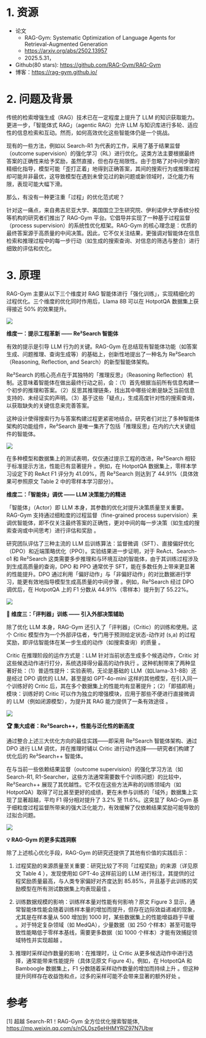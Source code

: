 # 1. 资源

- 论文
  - RAG-Gym: Systematic Optimization of Language Agents for Retrieval-Augmented Generation
  - https://arxiv.org/abs/2502.13957
  - 2025.5.31， 
- Github(80 stars): https://github.com/RAG-Gym/RAG-Gym
- 博客：https://rag-gym.github.io/

# 2. 问题及背景

传统的检索增强生成（RAG）技术已在一定程度上提升了 LLM 的知识获取能力。更进一步，「智能体式 RAG」（agentic RAG）允许 LLM 与知识库进行多轮、适应性的信息检索和互动。然而，如何高效优化这些智能体仍是一个挑战。

现有的一些方法，例如以 Search-R1 为代表的工作，采用了基于结果监督（outcome supervision）的强化学习（RL）进行优化。这类方法主要根据最终答案的正确性来给予奖励，虽然直接，但也存在局限性。由于忽略了对中间步骤的精细化指导，模型可能「歪打正着」地得到正确答案，其间的搜索行为或推理过程却可能并非最优，这导致模型在遇到未曾见过的新问题或新领域时，泛化能力有限，表现可能大幅下滑。

那么，有没有一种更注重「过程」的优化范式呢？

针对这一痛点，来自弗吉尼亚大学、美国国立卫生研究院、伊利诺伊大学香槟分校等机构的研究者们推出了 RAG-Gym 平台。它倡导并实现了一种基于过程监督（process supervision）的系统性优化框架。RAG-Gym 的核心理念是：优质的最终答案源于高质量的中间决策。因此，它不仅关注结果，更强调对智能体在信息检索和推理过程中的每一步行动（如生成的搜索查询、对信息的筛选与整合）进行细致的评估和优化。

# 3. 原理

RAG-Gym 主要从以下三个维度对 RAG 智能体进行「强化训练」，实现精细化的过程优化。三个维度的优化同时作用后，Llama 8B 可以在 HotpotQA 数据集上获得接近 50% 的效果提升。

![](.16_RAG_Gym_images/架构图.png)

**维度一：提示工程革新 —— Re²Search 智能体**

有效的提示是引导 LLM 行为的关键。RAG-Gym 在总结现有智能体功能（如答案生成、问题推理、查询生成等）的基础上，创新性地提出了一种名为 Re²Search（Reasoning, Reflection, and Search）的新型智能体架构。

Re²Search 的核心亮点在于其独特的「推理反思」（Reasoning Reflection）机制。这意味着智能体在做出最终行动之前，会：（1）首先根据当前所有信息构建一个初步的推理和答案。（2）反思其推理链条，找出其中哪些论断是缺乏当前信息支持的、未经证实的声明。（3）基于这些「疑点」，生成高度针对性的搜索查询，以获取缺失的关键信息来完善答案。

这种设计使得搜索行为与答案构建过程更紧密地结合。研究者们对比了多种智能体架构的功能组件，Re²Search 是唯一集齐了包括「推理反思」在内的六大关键组件的智能体。

![](.16_RAG_Gym_images/功能.png)

在多种模型和数据集上的测试表明，仅仅通过提示工程的改进，Re²Search 相较于标准提示方法，性能已有显著提升 。例如，在 HotpotQA 数据集上，零样本学习设定下的 ReAct F1 评分为 41.09%，而 Re²Search 则达到了 44.91%（具体效果可参照原文 Table 2 中的零样本学习部分）。

**维度二：「智能体」调优 —— LLM 决策能力的精进**

「智能体」（Actor）即 LLM 本身，其参数的优化对提升决策质量至关重要。RAG-Gym 支持通过细粒度的过程监督（fine-grained process supervision）来调优智能体，即不仅关注最终答案的正确性，更对中间的每一步决策（如生成的搜索查询或中间思考）进行评估和奖励 。

研究团队评估了三种主流的 LLM 后训练算法：监督微调（SFT）、直接偏好优化（DPO）和近端策略优化（PPO）。实验结果进一步证明，对于 ReAct、Search-o1 和 Re²Search 这类需要多步推理和与环境互动的智能体，由于其训练过程涉及到生成高质量的查询，DPO 和 PPO 通常优于 SFT，能在多数任务上带来更显著的性能提升。DPO 通过利用「偏好动作」与「非偏好动作」的对比数据进行学习，能更有效地指导模型生成高质量的中间步骤 。例如，Re²Search 经过 DPO 调优后，在 HotpotQA 上的 F1 分数从 44.91%（零样本）提升到了 55.22%。

![](.16_RAG_Gym_images/性能对比.png)

**🧐 维度三：「评判器」训练 —— 引入外部决策辅助**

除了优化 LLM 本身，RAG-Gym 还引入了「评判器」（Critic）的训练和使用。这个 Critic 模型作为一个外部评估者，专门用于预测给定状态-动作对 (s,a) 的过程奖励，即评估智能体在某一步生成的动作（如搜索查询）的质量 。

Critic 在推理阶段的运作方式是：LLM 针对当前状态生成多个候选动作，Critic 对这些候选动作进行打分，系统选择得分最高的动作执行 。这种机制带来了两种显著好处：（1）普适性提升：实验表明，无论是基础的 LLM（如Llama-3.1-8B）还是经过 DPO 调优的 LLM，甚至是如 GPT-4o-mini 这样的其他模型，在引入同一个训练好的 Critic 后，其在多个数据集上的性能均有显著提升；（2）「即插即用」模块：训练好的 Critic 可以作为独立的增强模块，应用于那些不便进行直接微调的 LLM（例如闭源模型），为提升其 RAG 能力提供了一条有效途径 。

![](.16_RAG_Gym_images/性能提升.png)

**🏆 集大成者：Re²Search++，性能与泛化性的新高度**

通过整合上述三大优化方向的最佳实践——即采用 Re²Search 智能体架构、通过 DPO 进行 LLM 调优，并在推理时辅以 Critic 进行动作选择——研究者们构建了优化后的  Re²Search++ 智能体。

在与当前一些依赖结果监督（outcome supervision）的强化学习方法（如 Search-R1, R1-Searcher，这些方法通常需要数千个训练问题）的比较中，Re²Search++ 展现了其优越性。它不仅在这些方法声称的训练领域内（如 HotpotQA）取得了可比甚至更好的成绩，更在未参与训练的「域外」数据集上实现了显著超越，平均 F1 得分相对提升了 3.2% 至 11.6%。这突显了 RAG-Gym 基于细粒度过程监督所带来的强大泛化能力，有效缓解了仅依赖结果奖励可能导致的过拟合问题。

![](.16_RAG_Gym_images/性能3.png)

**💡 RAG-Gym 的更多实践洞察**

除了上述核心优化手段，RAG-Gym 的研究还提供了其他有价值的实践启示：

1. 过程奖励的来源质量至关重要：研究比较了不同「过程奖励」的来源（详见原文 Table 4 ），发现使用如 GPT-4o 这样前沿的 LLM 进行标注，其提供的过程奖励质量最高，与人类专家偏好对齐度达到 85.85%，并且基于此训练的奖励模型在所有测试数据集上均表现最佳 。

2. 训练数据规模的影响：训练样本量对性能有何影响？原文 Figure 3 显示，通常智能体性能会随着训练样本量的增加而提升，但存在边际效益递减的现象，尤其是在样本量从 500 增加到 1000 时，某些数据集上的性能增益趋于平缓 。对于特定复杂领域（如 MedQA），少量数据（如 250 个样本）甚至可能导致性能略低于零样本基线，需要更多数据（如 1000 个样本）才能有效捕捉领域特性并实现超越 。

3. 推理时采样动作数量的影响：在推理时，让 Critic 从更多候选动作中进行选择，通常能带来性能提升（具体见原文 Figure 4）。例如，在 HotpotQA 和 Bamboogle 数据集上，F1 分数随着采样动作数量的增加而持续上升 。但这种提升同样存在收益饱和点，过多的采样可能不会带来显著的额外好处 。

# 参考

[1] 超越 Search-R1！RAG-Gym 全方位优化搜索智能体, https://mp.weixin.qq.com/s/nOL0sz6eHHMYRlZ97N7Ubw